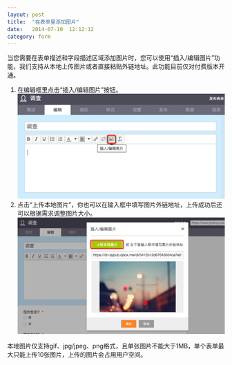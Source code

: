 ```yaml
---
layout: post
title:  "在表单里添加图片"
date:   2014-07-10  12:12:12
category: form
---
```

当您需要在表单描述和字段描述区域添加图片时，您可以使用“插入/编辑图片”功能，我们支持从本地上传图片或者直接粘贴外链地址。此功能目前仅对付费版本开通。

1. 在编辑框里点击“插入/编辑图片”按钮。
![](/images/form-editing-insert-pics-1.png)
2. 点击“上传本地图片”，你也可以在输入框中填写图片外链地址，上传成功后还可以根据需求调整图片大小。
![](/images/form-editing-insert-pics-2.png)


 本地图片仅支持gif、jpg/jpeg、png格式，且单张图片不能大于1MB，单个表单最大只能上传10张图片，上传的图片会占用用户空间。

